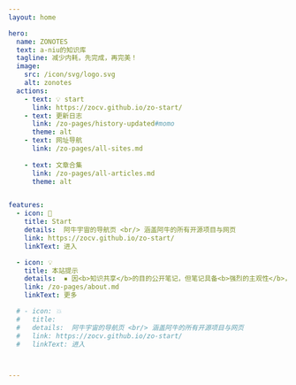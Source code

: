 ```yaml
---
layout: home

hero:
  name: ZONOTES
  text: a-niu的知识库
  tagline: 减少内耗，先完成，再完美！
  image:
    src: /icon/svg/logo.svg
    alt: zonotes
  actions:
    - text: 💡 start
      link: https://zocv.github.io/zo-start/
    - text: 更新日志
      link: /zo-pages/history-updated#momo
      theme: alt
    - text: 网址导航
      link: /zo-pages/all-sites.md
      
    - text: 文章合集
      link: /zo-pages/all-articles.md
      theme: alt


features:
  - icon: 🛫
    title: Start
    details:  阿牛宇宙的导航页 <br/> 涵盖阿牛的所有开源项目与网页
    link: https://zocv.github.io/zo-start/
    linkText: 进入

  - icon: 💡
    title: 本站提示
    details:  ▪ 因<b>知识共享</b>的目的公开笔记，但笔记具备<b>强烈的主观性</b>，请勿当成专业教程。 <br /> ▪ <b>网络知识具有时效性，这一点无法避免。</b> <br />  ▪ 若存在版权争议，请联系站长，会尽快处理。
    link: /zo-pages/about.md
    linkText: 更多

  # - icon: 💥
  #   title: 
  #   details:  阿牛宇宙的导航页 <br/> 涵盖阿牛的所有开源项目与网页
  #   link: https://zocv.github.io/zo-start/
  #   linkText: 进入



---
```




<!-- ![](/gallery/24082801.png) -->



